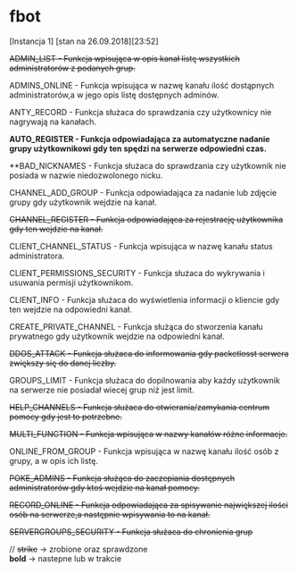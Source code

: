 # fbot

[Instancja 1] [stan na 26.09.2018][23:52]


~~ADMIN_LIST - Funkcja wpisująca w opis kanał listę wszystkich administratorów z podanych grup.~~

ADMINS_ONLINE - Funkcja wpisująca w nazwę kanału ilość dostąpnych administratorów,a w jego opis listę dostępnych adminów.  

ANTY_RECORD - Funkcja służaca do sprawdzania czy użytkownicy nie nagrywają na kanałach.  

**AUTO_REGISTER - Funkcja odpowiadająca za automatyczne nadanie grupy użytkownikowi gdy ten spędzi na serwerze odpowiedni czas.**   

**BAD_NICKNAMES - Funkcja służaca do sprawdzania czy użytkownik nie posiada w nazwie niedozwolonego nicku.  

CHANNEL_ADD_GROUP - Funkcja odpowiadająca za nadanie lub zdjęcie grupy gdy użytkownik wejdzie na kanał.  

~~CHANNEL_REGISTER - Funkcja odpowiadająca za rejestrację użytkownika gdy ten wejdzie na kanał.~~  

CLIENT_CHANNEL_STATUS - Funkcja wpisująca w nazwę kanału status administratora.  

CLIENT_PERMISSIONS_SECURITY - Funkcja służaca do wykrywania i usuwania permisji użytkownikom.  

CLIENT_INFO - Funkcja służaca do wyświetlenia informacji o kliencie gdy ten wejdzie na odpowiedni kanał.  

CREATE_PRIVATE_CHANNEL - Funkcja służąca do stworzenia kanału prywatnego gdy użytkownik wejdzie na odpowiedni kanał.  

~~DDOS_ATTACK - Funkcja służaca do informowania gdy packetlosst serwera zwiększy się do danej liczby.~~  

GROUPS_LIMIT - Funkcja służaca do dopilnowania aby każdy użytkownik na serwerze nie posiadał wiecej grup niż jest limit.  

~~HELP_CHANNELS - Funkcja służaca do otwierania/zamykania centrum pomocy gdy jest to potrzebne.~~  

~~MULTI_FUNCTION - Funkcja wpisująca w nazwy kanałów różne informacje.~~  

ONLINE_FROM_GROUP - Funkcja wpisująca w nazwę kanału ilość osób z grupy, a w opis ich listę.  

~~POKE_ADMINS - Funkcja służąca do zaczepiania dostępnych administratorów gdy ktoś wejdzie na kanał pomocy.~~  

~~RECORD_ONLINE - Funkcja odpowiadająca za spisywanie największej ilości osób na serwerze,a następnie wpisywania to na kanał.~~  

~~SERVERGROUPS_SECURITY - Funkcja służaca do chronienia grup~~  





//
~~strike~~ -> zrobione oraz sprawdzone  
**bold** -> nastepne lub w trakcie  
